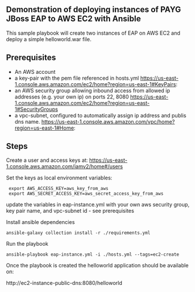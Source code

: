 ## Demonstration of deploying instances of PAYG JBoss EAP to AWS EC2 with Ansible

This sample playbook will create two instances of EAP on AWS EC2 and deploy a simple helloworld.war file.

## Prerequisites

* An AWS account
* a key-pair with the pem file referenced in hosts.yml https://us-east-1.console.aws.amazon.com/ec2/home?region=us-east-1#KeyPairs:
* an AWS security group allowing inbound access from allowed ip addresses (e.g. your own ip) on ports 22, 8080 https://us-east-1.console.aws.amazon.com/ec2/home?region=us-east-1#SecurityGroups
* a vpc-subnet, configured to automatically assign ip address and publis dns name. https://us-east-1.console.aws.amazon.com/vpc/home?region=us-east-1#Home:


## Steps
Create a user and access keys at: https://us-east-1.console.aws.amazon.com/iamv2/home#/users

Set the keys as local environment variables:

```
 export AWS_ACCESS_KEY=aws_key_from_aws
 export AWS_SECRET_ACCESS_KEY=aws_secret_access_key_from_aws
```

update the variables in eap-instance.yml with your own aws security group, key pair name, and vpc-subnet id - see prerequisites

Install ansible dependencies

```ansible-galaxy collection install -r ./requirements.yml```

Run the playbook

```ansible-playbook eap-instance.yml -i ./hosts.yml --tags=ec2-create```

Once the playbook is created the helloworld application should be available on:

http://ec2-instance-public-dns:8080/helloworld
